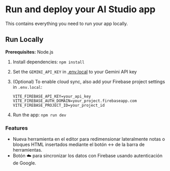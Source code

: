 # Run and deploy your AI Studio app

This contains everything you need to run your app locally.

## Run Locally

**Prerequisites:**  Node.js


1. Install dependencies:
   `npm install`
2. Set the `GEMINI_API_KEY` in [.env.local](.env.local) to your Gemini API key
3. (Optional) To enable cloud sync, also add your Firebase project settings in `.env.local`:

   ```
   VITE_FIREBASE_API_KEY=your_api_key
   VITE_FIREBASE_AUTH_DOMAIN=your_project.firebaseapp.com
   VITE_FIREBASE_PROJECT_ID=your_project_id
   ```

4. Run the app:
   `npm run dev`

### Features

- Nueva herramienta en el editor para redimensionar lateralmente notas o bloques HTML insertados mediante el botón ↔️ de la barra de herramientas.
- Botón ☁️ para sincronizar los datos con Firebase usando autenticación de Google.
